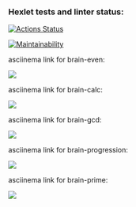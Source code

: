 ### Hexlet tests and linter status:
[![Actions Status](https://github.com/AlexGidz/python-project-49/actions/workflows/hexlet-check.yml/badge.svg)](https://github.com/AlexGidz/python-project-49/actions)

[![Maintainability](https://api.codeclimate.com/v1/badges/229b30e45cd1183da0e5/maintainability)](https://codeclimate.com/github/AlexGidz/python-project-49/maintainability)


asciinema link for brain-even:

<a href="https://asciinema.org/a/GRM8B3oFlrN5OIropZNaiBP24" target="_blank"><img src="https://asciinema.org/a/GRM8B3oFlrN5OIropZNaiBP24.svg" /></a>


asciinema link for brain-calc:

<a href="https://asciinema.org/a/odwwBOwmWuss2mWLsrJWk5SlE" target="_blank"><img src="https://asciinema.org/a/odwwBOwmWuss2mWLsrJWk5SlE.svg" /></a>


asciinema link for brain-gcd:

<a href="https://asciinema.org/a/Nua6GXfaZDkWwHPcpLrRSIVuX" target="_blank"><img src="https://asciinema.org/a/Nua6GXfaZDkWwHPcpLrRSIVuX.svg" /></a>


asciinema link for brain-progression:

<a href="https://asciinema.org/a/4qEFwODeheZsSR3DJlGtj5g4R" target="_blank"><img src="https://asciinema.org/a/4qEFwODeheZsSR3DJlGtj5g4R.svg" /></a>

asciinema link for brain-prime:

<a href="https://asciinema.org/a/nriIpXQzDrLC6T34ONYPrNHYr" target="_blank"><img src="https://asciinema.org/a/nriIpXQzDrLC6T34ONYPrNHYr.svg" /></a>
